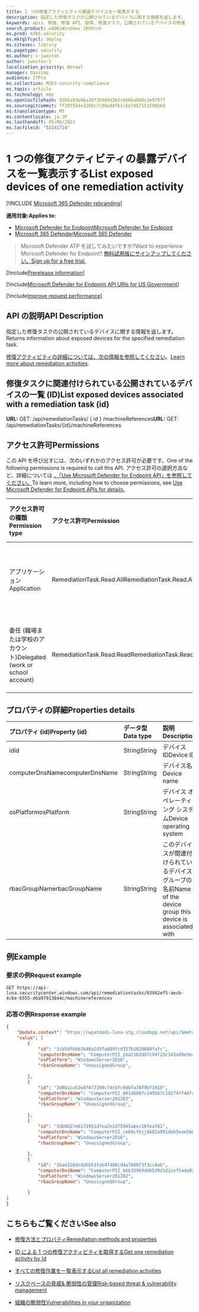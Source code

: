 ```yaml
---
title: 1 つの修復アクティビティの暴露デバイスを一覧表示する
description: 指定した修復タスクの公開されているデバイスに関する情報を返します。
keywords: apis、修復、修復 API、取得、修復タスク、公開されているデバイスの修復
search.product: eADQiWindows 10XVcnh
ms.prod: m365-security
ms.mktglfcycl: deploy
ms.sitesec: library
ms.pagetype: security
ms.author: v-jweston
author: jweston-1
localization_priority: Normal
manager: dansimp
audience: ITPro
ms.collection: M365-security-compliance
ms.topic: article
ms.technology: mde
ms.openlocfilehash: 92b5a93e86a20f36469d2b5cb606a8ddc2e97077
ms.sourcegitcommit: ff20f5b4e3268c7c98a84fb1cbe7db7151596b6d
ms.translationtype: MT
ms.contentlocale: ja-JP
ms.lasthandoff: 05/06/2021
ms.locfileid: "52241714"
---
```

# <a name="list-exposed-devices-of-one-remediation-activity"></a><span data-ttu-id="88428-104">1 つの修復アクティビティの暴露デバイスを一覧表示する</span><span class="sxs-lookup"><span data-stu-id="88428-104">List exposed devices of one remediation activity</span></span>

[!INCLUDE [Microsoft 365 Defender rebranding](../../includes/microsoft-defender.md)]

<span data-ttu-id="88428-105">**適用対象:**</span><span class="sxs-lookup"><span data-stu-id="88428-105">**Applies to:**</span></span>

- [<span data-ttu-id="88428-106">Microsoft Defender for Endpoint</span><span class="sxs-lookup"><span data-stu-id="88428-106">Microsoft Defender for Endpoint</span></span>](https://go.microsoft.com/fwlink/p/?linkid=2154037)
- [<span data-ttu-id="88428-107">Microsoft 365 Defender</span><span class="sxs-lookup"><span data-stu-id="88428-107">Microsoft 365 Defender</span></span>](https://go.microsoft.com/fwlink/?linkid=2118804)

> <span data-ttu-id="88428-108">Microsoft Defender ATP を試してみたいですか?</span><span class="sxs-lookup"><span data-stu-id="88428-108">Want to experience Microsoft Defender for Endpoint?</span></span> [<span data-ttu-id="88428-109">無料試用版にサインアップしてください。</span><span class="sxs-lookup"><span data-stu-id="88428-109">Sign up for a free trial.</span></span>](https://www.microsoft.com/microsoft-365/windows/microsoft-defender-atp?ocid=docs-wdatp-exposedapis-abovefoldlink)

[!include[Prerelease information](../../includes/prerelease.md)]

[!include[Microsoft Defender for Endpoint API URIs for US Government](../../includes/microsoft-defender-api-usgov.md)]

[!include[Improve request performance](../../includes/improve-request-performance.md)]

## <a name="api-description"></a><span data-ttu-id="88428-110">API の説明</span><span class="sxs-lookup"><span data-stu-id="88428-110">API Description</span></span>

<span data-ttu-id="88428-111">指定した修復タスクの公開されているデバイスに関する情報を返します。</span><span class="sxs-lookup"><span data-stu-id="88428-111">Returns information about exposed devices for the specified remediation task.</span></span>

<span data-ttu-id="88428-112">[修復アクティビティの詳細については、次の情報を参照してください](tvm-remediation.md)。</span><span class="sxs-lookup"><span data-stu-id="88428-112">[Learn more about remediation activities](tvm-remediation.md).</span></span>

## <a name="list-exposed-devices-associated-with-a-remediation-task-id"></a><span data-ttu-id="88428-113">修復タスクに関連付けられている公開されているデバイスの一覧 (ID)</span><span class="sxs-lookup"><span data-stu-id="88428-113">List exposed devices associated with a remediation task (id)</span></span>

<span data-ttu-id="88428-114">**URL:** GET: /api/remediationTasks/ \{ id \} /machineReferences</span><span class="sxs-lookup"><span data-stu-id="88428-114">**URL:** GET: /api/remediationTasks/\{id\}/machineReferences</span></span>

## <a name="permissions"></a><span data-ttu-id="88428-115">アクセス許可</span><span class="sxs-lookup"><span data-stu-id="88428-115">Permissions</span></span>

<span data-ttu-id="88428-116">この API を呼び出すには、次のいずれかのアクセス許可が必要です。</span><span class="sxs-lookup"><span data-stu-id="88428-116">One of the following permissions is required to call this API.</span></span> <span data-ttu-id="88428-117">アクセス許可の選択方法など、詳細については [、「Use Microsoft Defender for Endpoint API」を参照してください。](apis-intro.md)</span><span class="sxs-lookup"><span data-stu-id="88428-117">To learn more, including how to choose permissions, see [Use Microsoft Defender for Endpoint APIs for details.](apis-intro.md)</span></span>

<span data-ttu-id="88428-118">アクセス許可の種類</span><span class="sxs-lookup"><span data-stu-id="88428-118">Permission type</span></span> | <span data-ttu-id="88428-119">アクセス許可</span><span class="sxs-lookup"><span data-stu-id="88428-119">Permission</span></span> | <span data-ttu-id="88428-120">アクセス許可の表示名</span><span class="sxs-lookup"><span data-stu-id="88428-120">Permission display name</span></span>
:---|:---|:---
<span data-ttu-id="88428-121">アプリケーション</span><span class="sxs-lookup"><span data-stu-id="88428-121">Application</span></span> | <span data-ttu-id="88428-122">RemediationTask.Read.All</span><span class="sxs-lookup"><span data-stu-id="88428-122">RemediationTask.Read.All</span></span> | <span data-ttu-id="88428-123">\'脅威と脆弱性管理の脆弱性情報の読み取り\'</span><span class="sxs-lookup"><span data-stu-id="88428-123">\'Read Threat and Vulnerability Management vulnerability information\'</span></span>
<span data-ttu-id="88428-124">委任 (職場または学校のアカウント)</span><span class="sxs-lookup"><span data-stu-id="88428-124">Delegated (work or school account)</span></span> | <span data-ttu-id="88428-125">RemediationTask.Read.Read</span><span class="sxs-lookup"><span data-stu-id="88428-125">RemediationTask.Read.Read</span></span> | <span data-ttu-id="88428-126">\'脅威と脆弱性管理の脆弱性情報の読み取り\'</span><span class="sxs-lookup"><span data-stu-id="88428-126">\'Read Threat and Vulnerability Management vulnerability information\'</span></span>

## <a name="properties-details"></a><span data-ttu-id="88428-127">プロパティの詳細</span><span class="sxs-lookup"><span data-stu-id="88428-127">Properties details</span></span>

<span data-ttu-id="88428-128">プロパティ (id)</span><span class="sxs-lookup"><span data-stu-id="88428-128">Property (id)</span></span> | <span data-ttu-id="88428-129">データ型</span><span class="sxs-lookup"><span data-stu-id="88428-129">Data type</span></span> | <span data-ttu-id="88428-130">説明</span><span class="sxs-lookup"><span data-stu-id="88428-130">Description</span></span> | <span data-ttu-id="88428-131">例</span><span class="sxs-lookup"><span data-stu-id="88428-131">Example</span></span>
:---|:---|:---|:---
<span data-ttu-id="88428-132">id</span><span class="sxs-lookup"><span data-stu-id="88428-132">id</span></span> | <span data-ttu-id="88428-133">String</span><span class="sxs-lookup"><span data-stu-id="88428-133">String</span></span> | <span data-ttu-id="88428-134">デバイス ID</span><span class="sxs-lookup"><span data-stu-id="88428-134">Device ID</span></span> | <span data-ttu-id="88428-135">w2957837fwda8w9ae7f023dba081059dw8d94503</span><span class="sxs-lookup"><span data-stu-id="88428-135">w2957837fwda8w9ae7f023dba081059dw8d94503</span></span>
<span data-ttu-id="88428-136">computerDnsName</span><span class="sxs-lookup"><span data-stu-id="88428-136">computerDnsName</span></span> | <span data-ttu-id="88428-137">String</span><span class="sxs-lookup"><span data-stu-id="88428-137">String</span></span> | <span data-ttu-id="88428-138">デバイス名</span><span class="sxs-lookup"><span data-stu-id="88428-138">Device name</span></span> | <span data-ttu-id="88428-139">PC-SRV2012R2Foo.UserNameVldNet.local</span><span class="sxs-lookup"><span data-stu-id="88428-139">PC-SRV2012R2Foo.UserNameVldNet.local</span></span>
<span data-ttu-id="88428-140">osPlatform</span><span class="sxs-lookup"><span data-stu-id="88428-140">osPlatform</span></span> | <span data-ttu-id="88428-141">String</span><span class="sxs-lookup"><span data-stu-id="88428-141">String</span></span> | <span data-ttu-id="88428-142">デバイス オペレーティング システム</span><span class="sxs-lookup"><span data-stu-id="88428-142">Device operating system</span></span> | <span data-ttu-id="88428-143">WindowsServer2012R2</span><span class="sxs-lookup"><span data-stu-id="88428-143">WindowsServer2012R2</span></span>
<span data-ttu-id="88428-144">rbacGroupName</span><span class="sxs-lookup"><span data-stu-id="88428-144">rbacGroupName</span></span> | <span data-ttu-id="88428-145">String</span><span class="sxs-lookup"><span data-stu-id="88428-145">String</span></span> | <span data-ttu-id="88428-146">このデバイスが関連付けられているデバイス グループの名前</span><span class="sxs-lookup"><span data-stu-id="88428-146">Name of the device group this device is associated with</span></span> | <span data-ttu-id="88428-147">Servers</span><span class="sxs-lookup"><span data-stu-id="88428-147">Servers</span></span>

## <a name="example"></a><span data-ttu-id="88428-148">例</span><span class="sxs-lookup"><span data-stu-id="88428-148">Example</span></span>

### <a name="request-example"></a><span data-ttu-id="88428-149">要求の例</span><span class="sxs-lookup"><span data-stu-id="88428-149">Request example</span></span>

```http
GET https://api-luna.securitycenter.windows.com/api/remediationtasks/03942ef5-aecb-4c6e-b555-d6a97013844c/machinereferences
```

### <a name="response-example"></a><span data-ttu-id="88428-150">応答の例</span><span class="sxs-lookup"><span data-stu-id="88428-150">Response example</span></span>

```json
{
    "@odata.context": "https://wpatdadi-luna-stg.cloudapp.net/api/$metadata#MachineReferences",
    "value": [
        {
            "id": "3cb5df6bb3640a2d37ad09fcd357b182d684fafc",
            "computerDnsName": "ComputerPII_2ea21b2d97c9df23c143ad9e3e454cb674232529.DomainPII_21eed80b086e79bdfa178eabfa25e8be9acfa346.corp.contoso.com",
            "osPlatform": "WindowsServer2016",
            "rbacGroupName": "UnassignedGroup",
            
        },
        {
            "id": "3d9b1ca53e8f077199c7dcbfc9dbfa78f9bf1918",
            "computerDnsName": "ComputerPII_001d606fc149567c192747f48fae304b43c0ddba.DomainxPII_21eed80b086e79bdfa178eabfa25e8be9acfa346.corp.contoso.com",
            "osPlatform": "WindowsServer2012R2",
            "rbacGroupName": "UnassignedGroup",
            
        },
        {
            "id": "3db8b27e6172951d7ea2e2d75945abec56feaf82",
            "computerDnsName": "ComputerPII_ce60cfbjj4b82a091deb5eae560332bba99a9bd7.DomainPII_0bc1aee0fa396d175e514bd61a9e7a5b2b07ee8e.corp.contoso.com",
            "osPlatform": "WindowsServer2016",
            "rbacGroupName": "UnassignedGroup",
            
        },
        {
            "id": "3bad326dcda5b53fab47408cd4a7080f3f3cc8ab",
            "computerDnsName": "ComputerPII_b6b35960dd6539d1d1cef5ada02e235e7b357408.DomainPII_21eed80b089e76bdfa178eadfa25e8de9acfa346.corp.contoso.com",
            "osPlatform": "WindowsServer2012R2",
            "rbacGroupName": "UnassignedGroup",
            
        }
]
}
```

## <a name="see-also"></a><span data-ttu-id="88428-151">こちらもご覧ください</span><span class="sxs-lookup"><span data-stu-id="88428-151">See also</span></span>

- [<span data-ttu-id="88428-152">修復方法とプロパティ</span><span class="sxs-lookup"><span data-stu-id="88428-152">Remediation methods and properties</span></span>](get-remediation-methods-properties.md)

- [<span data-ttu-id="88428-153">ID による 1 つの修復アクティビティを取得する</span><span class="sxs-lookup"><span data-stu-id="88428-153">Get one remediation activity by Id</span></span>](get-remediation-one-activity.md)

- [<span data-ttu-id="88428-154">すべての修復作業を一覧表示する</span><span class="sxs-lookup"><span data-stu-id="88428-154">List all remediation activities</span></span>](get-remediation-all-activities.md)

- [<span data-ttu-id="88428-155">リスクベースの脅威& 脆弱性の管理</span><span class="sxs-lookup"><span data-stu-id="88428-155">Risk-based threat & vulnerability management</span></span>](next-gen-threat-and-vuln-mgt.md)

- [<span data-ttu-id="88428-156">組織の脆弱性</span><span class="sxs-lookup"><span data-stu-id="88428-156">Vulnerabilities in your organization</span></span>](tvm-weaknesses.md)
